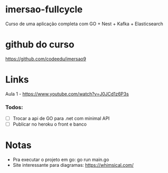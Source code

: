 # imersao-fullcycle
Curso de uma aplicação completa com GO + Nest + Kafka + Elasticsearch

# github do curso
https://github.com/codeedu/imersao9

# Links
Aula 1 - https://www.youtube.com/watch?v=J0JCd1z6P3s

### Todos:

- [ ] Trocar a api de GO para .net com minimal API
- [ ] Publicar no heroku o front e banco

# Notas
- Pra executar o projeto em go: go run main.go
- Site interessante para diagramas: https://whimsical.com/